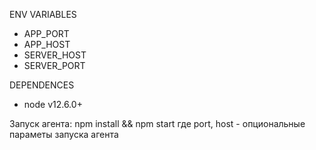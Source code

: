 ENV VARIABLES
- APP_PORT
- APP_HOST
- SERVER_HOST
- SERVER_PORT

DEPENDENCES
- node v12.6.0+

Запуск агента:
npm install && npm start <port> <host>
где port, host - опциональные параметы запуска агента


